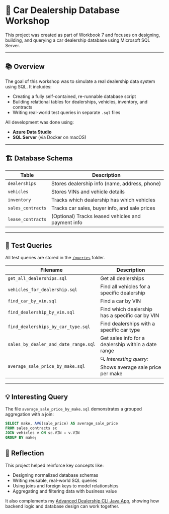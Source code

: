 # 🚗 Car Dealership Database Workshop

This project was created as part of Workbook 7 and focuses on designing, building, and querying a car dealership database using Microsoft SQL Server.

---

## 📚 Overview

The goal of this workshop was to simulate a real dealership data system using SQL. It includes:

- Creating a fully self-contained, re-runnable database script
- Building relational tables for dealerships, vehicles, inventory, and contracts
- Writing real-world test queries in separate `.sql` files

All development was done using:
- **Azure Data Studio**
- **SQL Server** (via Docker on macOS)

---

## 🏗️ Database Schema

| Table             | Description                                          |
|------------------|------------------------------------------------------|
| `dealerships`     | Stores dealership info (name, address, phone)       |
| `vehicles`        | Stores VINs and vehicle details                     |
| `inventory`       | Tracks which dealership has which vehicles          |
| `sales_contracts` | Tracks car sales, buyer info, and sale prices       |
| `lease_contracts` | (Optional) Tracks leased vehicles and payment info  |

---

## 📁 Test Queries

All test queries are stored in the [`/queries`](./queries) folder.

| Filename                                | Description                                           |
|----------------------------------------|-------------------------------------------------------|
| `get_all_dealerships.sql`              | Get all dealerships                                   |
| `vehicles_for_dealership.sql`          | Find all vehicles for a specific dealership           |
| `find_car_by_vin.sql`                  | Find a car by VIN                                     |
| `find_dealership_by_vin.sql`           | Find which dealership has a specific car by VIN       |
| `find_dealerships_by_car_type.sql`     | Find dealerships with a specific car type             |
| `sales_by_dealer_and_date_range.sql`   | Get sales info for a dealership within a date range   |
| `average_sale_price_by_make.sql`       | 🔍 *Interesting query:* Shows average sale price per make |

---

## 💡 Interesting Query

The file `average_sale_price_by_make.sql` demonstrates a grouped aggregation with a join:

```sql
SELECT make, AVG(sale_price) AS average_sale_price
FROM sales_contracts sc
JOIN vehicles v ON sc.VIN = v.VIN
GROUP BY make;
```
## 🧠 Reflection

This project helped reinforce key concepts like:

- Designing normalized database schemas  
- Writing reusable, real-world SQL queries  
- Using joins and foreign keys to model relationships  
- Aggregating and filtering data with business value  

It also complements my [Advanced Dealership CLI Java App](https://github.com/emmyileeva/adv-dealership-project), showing how backend logic and database design can work together.
